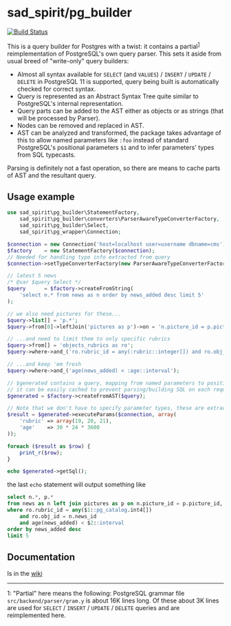 # sad_spirit/pg_builder

[![Build Status](https://travis-ci.org/sad-spirit/pg-builder.svg?branch=master)](https://travis-ci.org/sad-spirit/pg-builder)

This is a query builder for Postgres with a twist: it contains a partial<sup>[1](#footnote1)</sup> reimplementation of PostgreSQL's own
query parser. This sets it aside from usual breed of "write-only" query builders:

* Almost all syntax available for `SELECT` (and `VALUES`) / `INSERT` / `UPDATE` / `DELETE` in PostgreSQL 11
  is supported, query being built is automatically checked for correct syntax.
* Query is represented as an Abstract Syntax Tree quite similar to PostgreSQL's internal representation.
* Query parts can be added to the AST either as objects or as strings (that will be processed by Parser).
* Nodes can be removed and replaced in AST.
* AST can be analyzed and transformed, the package takes advantage of this to allow named parameters like
  `:foo` instead of standard PostgreSQL's positional parameters `$1` and to infer parameters' types
  from SQL typecasts.

Parsing is definitely not a fast operation, so there are means to cache parts of AST and the resultant query.

## Usage example

```PHP
use sad_spirit\pg_builder\StatementFactory,
    sad_spirit\pg_builder\converters\ParserAwareTypeConverterFactory,
    sad_spirit\pg_builder\Select,
    sad_spirit\pg_wrapper\Connection;

$connection = new Connection('host=localhost user=username dbname=cms');
$factory    = new StatementFactory($connection);
// Needed for handling type info extracted from query
$connection->setTypeConverterFactory(new ParserAwareTypeConverterFactory($factory->getParser()));

// latest 5 news
/* @var $query Select */
$query      = $factory->createFromString(
    'select n.* from news as n order by news_added desc limit 5'
);

// we also need pictures for these...
$query->list[] = 'p.*';
$query->from[0]->leftJoin('pictures as p')->on = 'n.picture_id = p.picture_id';

// ...and need to limit them to only specific rubrics
$query->from[] = 'objects_rubrics as ro';
$query->where->and_('ro.rubric_id = any(:rubric::integer[]) and ro.obj_id = n.news_id');

// ...and keep 'em fresh
$query->where->and_('age(news_added) < :age::interval');

// $generated contains a query, mapping from named parameters to positional ones, types info
// it can be easily cached to prevent parsing/building SQL on each request
$generated = $factory->createFromAST($query);

// Note that we don't have to specify parameter types, these are extracted from query
$result = $generated->executeParams($connection, array(
    'rubric' => array(19, 20, 21),
    'age'    => 30 * 24 * 3600
));

foreach ($result as $row) {
    print_r($row);
}

echo $generated->getSql();
```
the last `echo` statement will output something like
```SQL
select n.*, p.*
from news as n left join pictures as p on n.picture_id = p.picture_id, objects_rubrics as ro
where ro.rubric_id = any($1::pg_catalog.int4[])
    and ro.obj_id = n.news_id
    and age(news_added) < $2::interval
order by news_added desc
limit 5
```

## Documentation

Is in the [wiki](https://github.com/sad-spirit/pg-builder/wiki)

---
<a name="footnote1">1</a>: "Partial" here means the following: PostgreSQL grammar file `src/backend/parser/gram.y` is about 16K lines long. 
Of these about 3K lines are used for `SELECT` / `INSERT` / `UPDATE` / `DELETE` queries and are reimplemented here.
